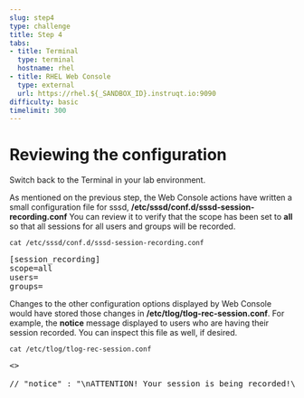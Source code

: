 ```yaml
---
slug: step4
type: challenge
title: Step 4
tabs:
- title: Terminal
  type: terminal
  hostname: rhel
- title: RHEL Web Console
  type: external
  url: https://rhel.${_SANDBOX_ID}.instruqt.io:9090
difficulty: basic
timelimit: 300
---
```

# Reviewing the configuration

Switch back to the Terminal in your lab environment.

As mentioned on the previous step, the Web Console actions have written a
small configuration file for sssd,
__/etc/sssd/conf.d/sssd-session-recording.conf__  You can review it to verify
that the scope has been set to __all__ so that
all sessions for all users and groups will be recorded.

```
cat /etc/sssd/conf.d/sssd-session-recording.conf
```

<pre class=file>
[session_recording]
scope=all
users=
groups=
</pre>

Changes to the other configuration options displayed by Web Console would have
stored those changes in __/etc/tlog/tlog-rec-session.conf__.  For example, the
__notice__ message displayed to users who are having their session recorded.
You can inspect this file as well, if desired.

```
cat /etc/tlog/tlog-rec-session.conf
```

<pre class=file>
<<OUTPUT ABRIDGED>>

// "notice" : "\nATTENTION! Your session is being recorded!\n\n",

</pre>
